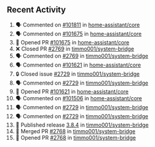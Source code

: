 ## Recent Activity

<!--START_SECTION:activity-->
1. 🗣 Commented on [#101811](https://github.com/home-assistant/core/issues/101811) in [home-assistant/core](https://github.com/home-assistant/core)
2. 🗣 Commented on [#101675](https://github.com/home-assistant/core/issues/101675) in [home-assistant/core](https://github.com/home-assistant/core)
3. 💪 Opened PR [#101675](https://github.com/home-assistant/core/pull/101675) in [home-assistant/core](https://github.com/home-assistant/core)
4. ❌ Closed PR [#2769](https://github.com/timmo001/system-bridge/pull/2769) in [timmo001/system-bridge](https://github.com/timmo001/system-bridge)
5. 🗣 Commented on [#2769](https://github.com/timmo001/system-bridge/issues/2769) in [timmo001/system-bridge](https://github.com/timmo001/system-bridge)
6. 🗣 Commented on [#101621](https://github.com/home-assistant/core/issues/101621) in [home-assistant/core](https://github.com/home-assistant/core)
7. 🔒 Closed issue [#2729](https://github.com/timmo001/system-bridge/issues/2729) in [timmo001/system-bridge](https://github.com/timmo001/system-bridge)
8. 🗣 Commented on [#2729](https://github.com/timmo001/system-bridge/issues/2729) in [timmo001/system-bridge](https://github.com/timmo001/system-bridge)
9. 💪 Opened PR [#101621](https://github.com/home-assistant/core/pull/101621) in [home-assistant/core](https://github.com/home-assistant/core)
10. 🗣 Commented on [#101506](https://github.com/home-assistant/core/issues/101506) in [home-assistant/core](https://github.com/home-assistant/core)
11. 🗣 Commented on [#2729](https://github.com/timmo001/system-bridge/issues/2729) in [timmo001/system-bridge](https://github.com/timmo001/system-bridge)
12. 🗣 Commented on [#2729](https://github.com/timmo001/system-bridge/issues/2729) in [timmo001/system-bridge](https://github.com/timmo001/system-bridge)
13. 🚀 Published release [3.8.4](https://github.com/3.8.4) in [timmo001/system-bridge](https://github.com/timmo001/system-bridge)
14. 🎉 Merged PR [#2768](https://github.com/timmo001/system-bridge/pull/2768) in [timmo001/system-bridge](https://github.com/timmo001/system-bridge)
15. 💪 Opened PR [#2768](https://github.com/timmo001/system-bridge/pull/2768) in [timmo001/system-bridge](https://github.com/timmo001/system-bridge)
<!--END_SECTION:activity-->
